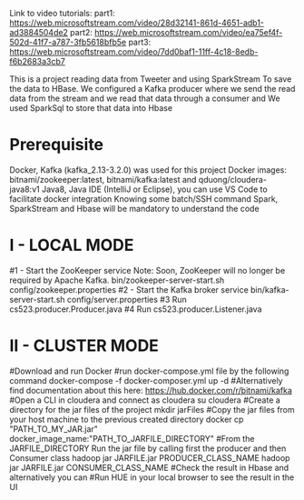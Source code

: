 Link to video tutorials:
part1: https://web.microsoftstream.com/video/28d32141-861d-4651-adb1-ad3884504de2
part2: https://web.microsoftstream.com/video/ea75ef4f-502d-41f7-a787-3fb5618bfb5e
part3: https://web.microsoftstream.com/video/7dd0baf1-11ff-4c18-8edb-f6b2683a3cb7

This is a project reading data from Tweeter and using SparkStream
To save the data to HBase. 
We configured a Kafka producer where we send the read data from the stream
and we read that data through a consumer and We used SparkSql to store that data into Hbase

# Prerequisite
Docker, Kafka (kafka_2.13-3.2.0) was used for this project
Docker images: bitnami/zookeeper:latest, bitnami/kafka:latest and qduong/cloudera-java8:v1
Java8, Java IDE (IntelliJ or Eclipse), you can use VS Code to facilitate docker integration
Knowing some batch/SSH command
Spark, SparkStream and Hbase will be mandatory to understand the code

# I - LOCAL MODE
#1 - Start the ZooKeeper service
Note: Soon, ZooKeeper will no longer be required by Apache Kafka.
bin/zookeeper-server-start.sh config/zookeeper.properties
#2 - Start the Kafka broker service
bin/kafka-server-start.sh config/server.properties
#3 Run cs523.producer.Producer.java
#4 Run cs523.producer.Listener.java

# II - CLUSTER MODE
#Download and run Docker
#run docker-compose.yml file by the following command
docker-compose -f docker-composer.yml up -d
#Alternatively find documentation about this here: https://hub.docker.com/r/bitnami/kafka
#Open a CLI in cloudera and connect as cloudera
su cloudera
#Create a directory for the jar files of the project
mkdir jarFiles
#Copy the jar files from your host machine to the previous created directory
docker cp "PATH_TO_MY_JAR.jar" docker_image_name:"PATH_TO_JARFILE_DIRECTORY"
#From the JARFILE_DIRECTORY Run the jar file by calling first the producer and then Consumer class
hadoop jar JARFILE.jar PRODUCER_CLASS_NAME
hadoop jar JARFILE.jar CONSUMER_CLASS_NAME
#Check the result in Hbase and alternatively you can 
#Run HUE in your local browser to see the result in the UI
